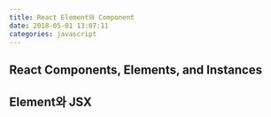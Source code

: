 ```yaml
---
title: React Element와 Component
date: 2018-05-01 13:07:11
categories: javascript
---
```


## React Components, Elements, and Instances


## Element와 JSX

